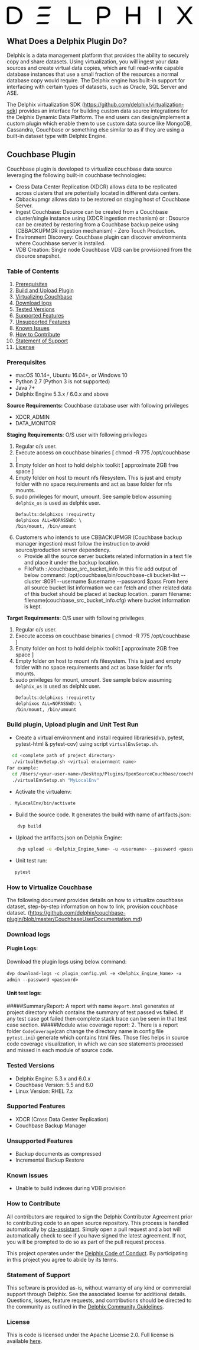 ![](images/image1.png) 






## 
## What Does a Delphix Plugin Do?
Delphix is a data management platform that provides the ability to securely copy and share datasets. Using virtualization, you will ingest your data sources and create virtual data copies, which are full read-write capable database instances that use a small fraction of the resources a normal database copy would require. The Delphix engine has built-in support for interfacing with certain types of datasets, such as Oracle, SQL Server and ASE.

The Delphix virtualization SDK (https://github.com/delphix/virtualization-sdk) provides an interface for building custom data source integrations for the Delphix Dynamic Data Platform. The end users can design/implement a custom plugin which enable them to use custom data source like MongoDB, Cassandra, Couchbase or something else similar to as if they are using a built-in dataset type with Delphix Engine.

## Couchbase Plugin
Couchbase plugin is developed to virtualize couchbase data source leveraging the following built-in couchbase technologies:
  - Cross Data Center Replication (XDCR) allows data to be replicated across clusters that are potentially located in different data centers.
  - Cbbackupmgr allows data to be restored on staging host of Couchbase Server. 
  - Ingest Couchbase: Dsource can be created from a Couchbase cluster/single instance using (XDCR ingestion mechanism) or 
                    : Dsource can be created by restoring from a Couchbase backup peice using (CBBACKUPMGR ingestion mechanism) - Zero Touch Production.
  - Environment Discovery: Couchbase plugin can discover environments where Couchbase server is installed.
  - VDB Creation: Single node Couchbase VDB can be provisioned from the dsource snapshot.


### Table of Contents
1. [Prerequisites](#requirements-plugin)
2. [Build and Upload Plugin](#upload-plugin)
3. [Virtualizing Couchbase](#user-documentation)
4. [Download logs](#run_unit_test_case)
5. [Tested Versions](#tested-versions)
6. [Supported Features](#support-features)
7. [Unsupported Features](#unsupported-features)
8. [Known Issues](#known_issue)
9.  [How to Contribute](#contribute)
10.  [Statement of Support](#statement-of-support)
11.  [License](#license)


### <a id="requirements-plugin"></a>Prerequisites
* macOS 10.14+, Ubuntu 16.04+, or Windows 10
* Python 2.7 (Python 3 is not supported)
* Java 7+
* Delphix Engine 5.3.x / 6.0.x and above

**Source Requirements:** Couchbase database user with following privileges
*   XDCR_ADMIN
*   DATA_MONITOR

**Staging Requirements**: O/S user with following privileges
1. Regular o/s user.
2. Execute access on couchbase binaries [ chmod -R 775 /opt/couchbase ]
3. Empty folder on host to hold delphix toolkit  [ approximate 2GB free space ]
4. Empty folder on host to mount nfs filesystem. This is just and empty folder with no space requirements and act as base folder for nfs mounts.
5. sudo privileges for mount, umount. See sample below assuming `delphix_os` is used as delphix user.
    ```shell
    Defaults:delphixos !requiretty
    delphixos ALL=NOPASSWD: \ 
    /bin/mount, /bin/umount
    ```
6. Customers who intends to use CBBACKUPMGR (Couchbase backup manager ingestion) must follow the instruction to avoid source/production server dependency.
   - Provide all the source server buckets related information in a text file and place it under the backup location.
   - FilePath : <Toolkit-Directory-Path>/couchbase_src_bucket_info
                In this file add output of below command:
                /opt/couchbase/bin/couchbase-cli bucket-list --cluster <sourcehost>:8091  --username $username --password $pass
                From here all source bucket list information we can fetch and other related data of this bucket should be placed at backup location.
                :param filename: filename(couchbase_src_bucket_info.cfg) where bucket information is kept.

**Target Requirements**: O/S user with following privileges
1. Regular o/s user.
2. Execute access on couchbase binaries [ chmod -R 775 /opt/couchbase ]
3. Empty folder on host to hold delphix toolkit  [ approximate 2GB free space ]
4. Empty folder on host to mount nfs filesystem. This is just and empty folder with no space requirements and act as base folder for nfs mounts.
5. sudo privileges for mount, umount. See sample below assuming `delphix_os` is used as delphix user.
    ```shell
    Defaults:delphixos !requiretty
    delphixos ALL=NOPASSWD: \ 
    /bin/mount, /bin/umount
    ```

### <a id="upload-plugin"></a>Build plugin, Upload plugin and Unit Test Run
  * Create a virtual environment and install required libraries(dvp, pytest, pytest-html & pytest-cov) using script `virtualEnvSetup.sh`.
    
  ```bash
    cd <complete path of project directory>
    ./virtualEnvSetup.sh <virtual enviornment name>
For example:
    cd /Users/<your-user-name>/Desktop/Plugins/OpenSourceCouchbase/couchbase-plugin
    ./virtualEnvSetup.sh "MyLocalEnv"
```
    
  * Activate the virtualenv:
   ```bash
    . MyLocalEnv/bin/activate
   ```

  *  Build the source code. It generates the build with name of artifacts.json:
```bash
    dvp build
```
    
   * Upload the artifacts.json on Delphix Engine:
```bash
    dvp upload -e <Delphix_Engine_Name> -u <username> --password <password>
```
  * Unit test run:
  ```bash
     pytest
```

### <a id="user-documentation"></a> How to Virtualize Couchbase
The following document provides details on how to virtualize couchbase dataset, step-by-step information on how to link, provision couchbase dataset.
(https://github.com/delphix/couchbase-plugin/blob/master/CouchbaseUserDocumentation.md)

### <a id="run_unit_test_case"></a>Download logs
#### Plugin Logs:
Download the plugin logs using below command:

```dvp download-logs -c plugin_config.yml -e <Delphix_Engine_Name> -u admin --password <password>```

#### Unit test logs: 
#####SummaryReport:
A report with name `Report.html` generates at project directory which contains the summary of test passed vs failed. If any test case got failed then complete stack trace can be seen in that test case section.
#####Module wise coverage report:
2. There is a report folder `CodeCoverage`(can change the directory name in config file `pytest.ini`) generate which contains html files. Those files helps in source code coverage visualization, in which we can see statements processed and missed in each module of source code.



### <a id="tested-versions"></a>Tested Versions
- Delphix Engine: 5.3.x and 6.0.x
- Couchbase Version: 5.5 and 6.0
- Linux Version: RHEL 7.x

### <a id="support-features"></a>Supported Features
- XDCR (Cross Data Center Replication)
- Couchbase Backup Manager

### <a id="unsupported-features"></a>Unsupported Features
- Backup documents as compressed
- Incremental Backup Restore

### <a id="known_issue"></a>Known Issues
- Unable to build indexes during VDB provision

### <a id="contribute"></a>How to Contribute

All contributors are required to sign the Delphix Contributor Agreement prior to contributing code to an open source
repository. This process is handled automatically by [cla-assistant](https://cla-assistant.io/). Simply open a pull
request and a bot will automatically check to see if you have signed the latest agreement. If not, you will be prompted
to do so as part of the pull request process.

This project operates under the [Delphix Code of Conduct](https://delphix.github.io/code-of-conduct.html). By
participating in this project you agree to abide by its terms.

### <a id="statement-of-support"></a>Statement of Support

This software is provided as-is, without warranty of any kind or commercial support through Delphix. See the associated license for additional details. Questions, issues, feature requests, and contributions should be directed to the community as outlined in the [Delphix Community Guidelines](https://delphix.github.io/community-guidelines.html).

### <a id="license"></a>License

This is code is licensed under the Apache License 2.0. Full license is available [here](./LICENSE).

